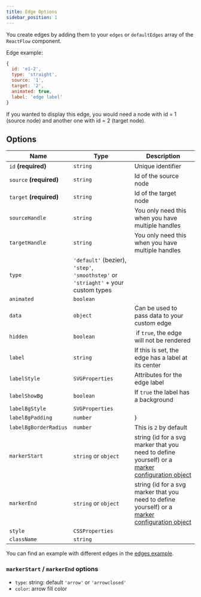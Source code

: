 ```yaml
---
title: Edge Options
sidebar_position: 1
---
```


You create edges by adding them to your `edges` or `defaultEdges` array of the `ReactFlow` component.

Edge example:

```js
{
  id: 'e1-2',
  type: 'straight',
  source: '1',
  target: '2',
  animated: true,
  label: 'edge label'
}
```

If you wanted to display this edge, you would need a node with id = 1 (source node) and another one with id = 2 (target node).

## Options

| Name                    | Type                                                                               | Description                                                                                                                       |
| ----------------------- | ---------------------------------------------------------------------------------- | --------------------------------------------------------------------------------------------------------------------------------- |
| `id` **(required)**     | `string`                                                                           | Unique identifier                                                                                                                 |
| `source` **(required)** | `string`                                                                           | Id of the source node                                                                                                             |
| `target` **(required)** | `string`                                                                           | Id of the target node                                                                                                             |
| `sourceHandle`          | `string`                                                                           | You only need this when you have multiple handles                                                                                 |
| `targetHandle`          | `string`                                                                           | You only need this when you have multiple handles                                                                                 |
| `type`                  | `'default'` (bezier), `'step'`, `'smoothstep'` or `'striaght'` + your custom types |                                                                                                                                   |
| `animated`              | `boolean`                                                                          |                                                                                                                                   |
| `data`                  | `object`                                                                           | Can be used to pass data to your custom edge                                                                                      |
| `hidden`                | `boolean`                                                                          |  if `true`, the edge will not be rendered                                                                                         |
| `label`                 | `string`                                                                           | If this is set, the edge has a label at its center                                                                                |
| `labelStyle`            | `SVGProperties`                                                                    | Attributes for the edge label                                                                                                     |
| `labelShowBg`           | `boolean`                                                                          | If `true` the label has a background                                                                                              |
| `labelBgStyle`          | `SVGProperties`                                                                    |                                                                                                                                   |
| `labelBgPadding`        | `number`                                                                           | )                                                                                                                                 |
| `labelBgBorderRadius`   | `number`                                                                           | This is `2` by default                                                                                                            |
| `markerStart`           | `string` or `object`                                                               | string (id for a svg marker that you need to define yourself) or a [marker configuration object](#markerstart--markerend-options) |
| `markerEnd`             | `string` or `object`                                                               | string (id for a svg marker that you need to define yourself) or a [marker configuration object](#markerstart--markerend-options) |
| `style`                 | `CSSProperties`                                                                    |                                                                                                                                   |
| `className`             | `string`                                                                           |                                                                                                                                   |

You can find an example with different edges in the [edges example](/docs/examples/edges/).

### `markerStart` / `markerEnd` options

- `type`: string: default `'arrow'` or `'arrowclosed'`
- `color`: arrow fill color
